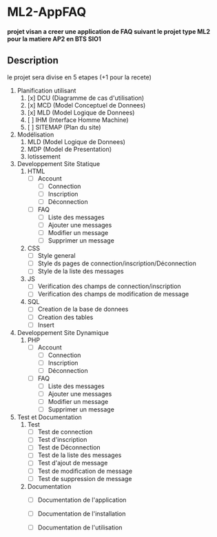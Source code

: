 # ML2-AppFAQ
#### projet visan a creer une application de FAQ suivant le projet type ML2 pour la matiere AP2 en BTS SIO1
## Description
le projet sera divise en 5 etapes (+1 pour la recete)
1. Planification utilisant 
    1. [x] DCU (Diagramme de cas d'utilisation)
    2. [x] MCD (Model Conceptuel de Donnees)
    3. [x] MLD (Model Logique de Donnees)
    4. [ ] IHM (Interface Homme Machine)
    5. [ ] SITEMAP (Plan du site)
2. Modélisation
    1. MLD (Model Logique de Donnees)
    2. MDP (Model de Presentation)
    3. lotissement
3. Developpement Site Statique
    1. HTML
        - [ ] Account
            - [ ] Connection
            - [ ] Inscription
            - [ ] Déconnection
        - [ ] FAQ
            - [ ] Liste des messages
            - [ ] Ajouter une messages
            - [ ] Modifier un message
            - [ ] Supprimer un message
    2. CSS
        - [ ] Style general
        - [ ] Style ds pages de connection/inscription/Déconnection
        - [ ] Style de la liste des messages
    3. JS
        - [ ] Verification des champs de connection/inscription
        - [ ] Verification des champs de modification de message
    4. SQL
        - [ ] Creation de la base de donnees
        - [ ] Creation des tables
        - [ ] Insert
4. Developpement Site Dynamique
    1. PHP
        - [ ] Account
            - [ ] Connection
            - [ ] Inscription
            - [ ] Déconnection
        - [ ] FAQ
            - [ ] Liste des messages
            - [ ] Ajouter une messages
            - [ ] Modifier un message
            - [ ] Supprimer un message
5. Test et Documentation
    1. Test
        - [ ] Test de connection
        - [ ] Test d'inscription
        - [ ] Test de Déconnection
        - [ ] Test de la liste des messages
        - [ ] Test d'ajout de message
        - [ ] Test de modification de message
        - [ ] Test de suppression de message
    2. Documentation
        - [ ] Documentation de l'application
        - [ ] Documentation de l'installation
        - [ ] Documentation de l'utilisation

